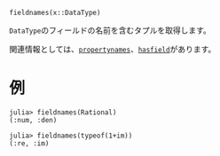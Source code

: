 ```
fieldnames(x::DataType)
```

`DataType`のフィールドの名前を含むタプルを取得します。

関連情報としては、[`propertynames`](@ref)、[`hasfield`](@ref)があります。

# 例

```jldoctest
julia> fieldnames(Rational)
(:num, :den)

julia> fieldnames(typeof(1+im))
(:re, :im)
```
